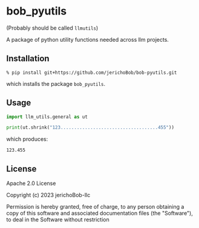 # bob_pyutils

(Probably should be called ```llmutils```)

A package of python utility functions needed across llm projects.

## Installation

```shell
% pip install git+https://github.com/jerichoBob/bob-pyutils.git
```

which installs the package ```bob_pyutils```.

## Usage

```python
import llm_utils.general as ut

print(ut.shrink("123....................................455"))
```
which produces:

```
123.455
```

## License

Apache 2.0 License

Copyright (c) 2023 jerichoBob-llc

Permission is hereby granted, free of charge, to any person obtaining a copy of this software and associated documentation files (the "Software"), to deal in the Software without restriction

